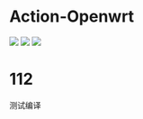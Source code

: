 
# Action-Openwrt
![](https://github.com/wzslrb/112/workflows/Openwrt-AutoBuild/badge.svg)
![](https://img.shields.io/github/downloads/hyird/Action-Lede/total)
![](https://img.shields.io/github/v/release/hyird/Action-Lede)

# 112
测试编译
